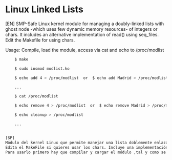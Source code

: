 # Linux Linked Lists
[EN] 
SMP-Safe Linux kernel module for managing a doubly-linked lists with ghost node -which uses few dynamic memory resources- of integers or chars. It includes an alternative implementation of read() using seq_files.
Edit the Makefile for using chars.

Usage: Compile, load the module, access via cat and echo to /proc/modlist

```bash
    $ make

    $ sudo insmod modlist.ko

    $ echo add 4 > /proc/modlist  or  $ echo add Madrid > /proc/modlist

    ...

    $ cat /proc/modlist

    $ echo remove 4 > /proc/modlist  or  $ echo remove Madrid > /proc/modlist

    $ echo cleanup > /proc/modlist

    ...


[SP]
Módulo del kernel Linux que permite manejar una lista doblemente enlazada con nodo fantasma -y que usa muy poca memoria dinámica - de enteros o chars.
Edita el MakeFile si quieres usar los chars. Incluye una implementación alternativa de read() usando seq_files.
Para usarlo primero hay que compilar y cargar el módulo ,tal y como se especifica arriba.
